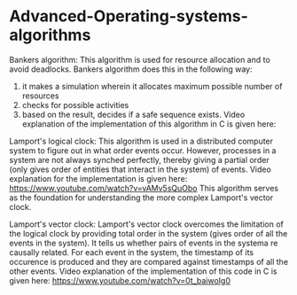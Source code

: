 # Advanced-Operating-systems-algorithms
Bankers algorithm:
This algorithm is used for resource allocation and to avoid deadlocks. Bankers algorithm does this in the following way: 
1. it makes a simulation wherein it allocates maximum possible number of resources
2. checks for possible activities
3. based on the result, decides if a safe sequence exists.
Video explanation of the implementation of this algorithm in C is given here: 

Lamport's logical clock:
This algorithm is used in a distributed computer system to figure out in what order events occur.
However, processes in a system are not always synched perfectly, thereby giving a partial order (only gives order of entities that interact in the system) of events.
Video explanation for the implementation is given here: https://www.youtube.com/watch?v=vAMv5sQuObo
This algorithm serves as the foundation for understanding the more complex Lamport's vector clock.

Lamport's vector clock:
Lamport's vector clock overcomes the limitation of the logical clock by providing total order in the system (gives order of all the events in the system).
It tells us whether pairs of events in the systema re causally related.
For each event in the system, the timestamp of its occurence is produced and they are compared against timestamps of all the other events.
Video explanation of the implementation of this code in C is given here: https://www.youtube.com/watch?v=0t_baiwoIg0
